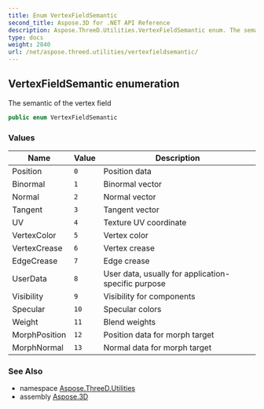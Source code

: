```yaml
---
title: Enum VertexFieldSemantic
second_title: Aspose.3D for .NET API Reference
description: Aspose.ThreeD.Utilities.VertexFieldSemantic enum. The semantic of the vertex field
type: docs
weight: 2840
url: /net/aspose.threed.utilities/vertexfieldsemantic/
---
```

## VertexFieldSemantic enumeration

The semantic of the vertex field

```csharp
public enum VertexFieldSemantic
```

### Values

| Name | Value | Description |
| --- | --- | --- |
| Position | `0` | Position data |
| Binormal | `1` | Binormal vector |
| Normal | `2` | Normal vector |
| Tangent | `3` | Tangent vector |
| UV | `4` | Texture UV coordinate |
| VertexColor | `5` | Vertex color |
| VertexCrease | `6` | Vertex crease |
| EdgeCrease | `7` | Edge crease |
| UserData | `8` | User data, usually for application-specific purpose |
| Visibility | `9` | Visibility for components |
| Specular | `10` | Specular colors |
| Weight | `11` | Blend weights |
| MorphPosition | `12` | Position data for morph target |
| MorphNormal | `13` | Normal data for morph target |

### See Also

* namespace [Aspose.ThreeD.Utilities](../../aspose.threed.utilities/)
* assembly [Aspose.3D](../../)


